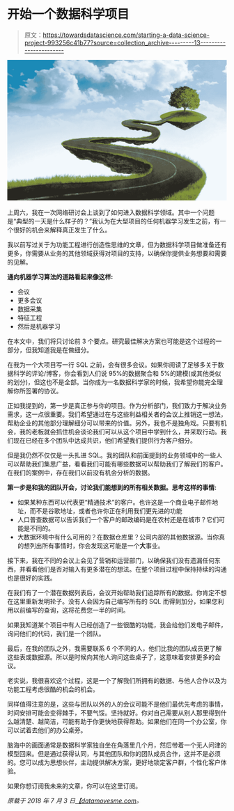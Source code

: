 # 开始一个数据科学项目

> 原文：<https://towardsdatascience.com/starting-a-data-science-project-993256c41b77?source=collection_archive---------13----------------------->

![](img/f5230fae9c6ac11784141c3b9d4379f3.png)

上周六，我在一次网络研讨会上谈到了如何进入数据科学领域。其中一个问题是“典型的一天是什么样子的？”我认为在大型项目的任何机器学习发生之前，有一个很好的机会来解释真正发生了什么。

我以前写过关于为功能工程进行创造性思维的文章，但为数据科学项目做准备还有更多，你需要从业务的其他领域获得对项目的支持，以确保你提供业务想要和需要的见解。

**通向机器学习算法的道路看起来像这样:**

*   会议
*   更多会议
*   数据采集
*   特征工程
*   然后是机器学习

在本文中，我们将只讨论前 3 个要点。研究最佳解决方案也可能是这个过程的一部分，但我知道我是在做细分。

在我为一个大项目写一行 SQL 之前，会有很多会议。如果你阅读了足够多关于数据科学的评论/博客，你会看到人们说 95%的数据聚合和 5%的建模(或其他类似的划分)，但这也不是全部。当你成为一名数据科学家的时候，我希望你能完全理解你所签署的协议。

正如我提到的，第一步是真正参与你的项目。作为分析部门，我们致力于解决业务需求，这一点很重要。我们希望通过在与这些利益相关者的会议上推销这一想法，帮助企业的其他部分理解细分可以带来的价值。另外，我也不是独角戏。只要有机会，我的老板就会抓住机会谈论我们可以从这个项目中学到什么，并采取行动。我们现在已经在多个团队中达成共识，他们希望我们提供行为客户细分。

但是我仍然不仅仅是一头扎进 SQL。我的团队和前面提到的业务领域中的一些人可以帮助我们集思广益，看看我们可能有哪些数据可以帮助我们了解我们的客户。在我们的案例中，存在我们以前没有机会分析的数据。

**第一步是和我的团队开会，讨论我们能想到的所有相关数据。思考这样的事情:**

*   如果某种东西可以代表更“精通技术”的客户。也许这是一个商业电子邮件地址，而不是谷歌地址，或者也许你正在利用我们更先进的功能
*   人口普查数据可以告诉我们一个客户的邮政编码是在农村还是在城市？它们可能是不同的。
*   大数据环境中有什么可用的？在数据仓库里？公司内部的其他数据源。当你真的想列出所有事情时，你会发现这可能是一个**大**事业。

接下来，我在不同的会议上会见了营销和运营部门，以确保我们没有遗漏任何东西，并看看他们是否对输入有更多潜在的想法。在整个项目过程中保持持续的沟通也是很好的实践。

在我们有了一个潜在数据列表后，会议开始帮助我们追踪所有的数据。你肯定不想在这里重新发明轮子。没有人会因为自己编写所有的 SQL 而得到加分，如果您利用以前编写的查询，这将花费您一半的时间。

如果我知道某个项目中有人已经创造了一些很酷的功能，我会给他们发电子邮件，询问他们的代码，我们是一个团队。

最后，在我的团队之外，我需要联系 6 个不同的人，他们比我的团队成员更了解这些表或数据源。所以是时候向其他人询问这些桌子了，这意味着安排更多的会议。

老实说，我很喜欢这个过程，这是一个了解我们所拥有的数据、与他人合作以及为功能工程考虑很酷的机会的机会。

同样值得注意的是，这些与团队以外的人的会议可能不是他们最优先考虑的事情，时间安排可能会变得棘手，不要气馁。坚持就好。你对自己需要从别人那里得到什么越清楚、越简洁，可能有助于你更快地获得帮助。如果他们在同一个办公室，你可以试着去他们的办公桌旁。

脑海中的画面通常是数据科学家独自坐在角落里几个月，然后带着一个无人问津的模型回来。但是通过获得认同，与其他团队和你的团队成员合作，这并不是必须的。您可以成为思想伙伴，主动提供解决方案，更好地锁定客户群，个性化客户体验。

如果你想订阅我未来的文章，你可以在这里订阅。

*原载于 2018 年 7 月 3 日*[*【datamovesme.com*](https://datamovesme.com/2018/07/03/starting-a-data-science-project/)*。*
